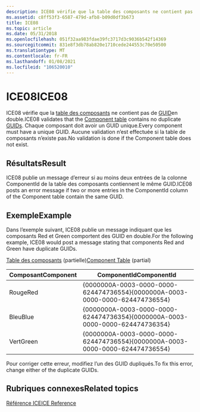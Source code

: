 ```yaml
---
description: ICE08 vérifie que la table des composants ne contient pas de GUID en double. Chaque composant doit avoir un GUID unique. Aucune validation n’est effectuée si la table de composants n’existe pas.
ms.assetid: c8ff53f3-6587-479d-afb8-b09d0df3b673
title: ICE08
ms.topic: article
ms.date: 05/31/2018
ms.openlocfilehash: 051f32aa983fdae39fc3717d3c9036b542f14369
ms.sourcegitcommit: 831e8f3db78ab820e1710cede244553c70e50500
ms.translationtype: MT
ms.contentlocale: fr-FR
ms.lasthandoff: 01/08/2021
ms.locfileid: "106520010"
---
```

# <a name="ice08"></a><span data-ttu-id="097a8-105">ICE08</span><span class="sxs-lookup"><span data-stu-id="097a8-105">ICE08</span></span>

<span data-ttu-id="097a8-106">ICE08 vérifie que la [table des composants](component-table.md) ne contient pas de [GUID](guid.md)en double.</span><span class="sxs-lookup"><span data-stu-id="097a8-106">ICE08 validates that the [Component table](component-table.md) contains no duplicate [GUIDs](guid.md).</span></span> <span data-ttu-id="097a8-107">Chaque composant doit avoir un GUID unique.</span><span class="sxs-lookup"><span data-stu-id="097a8-107">Every component must have a unique GUID.</span></span> <span data-ttu-id="097a8-108">Aucune validation n’est effectuée si la table de composants n’existe pas.</span><span class="sxs-lookup"><span data-stu-id="097a8-108">No validation is done if the Component table does not exist.</span></span>

## <a name="result"></a><span data-ttu-id="097a8-109">Résultats</span><span class="sxs-lookup"><span data-stu-id="097a8-109">Result</span></span>

<span data-ttu-id="097a8-110">ICE08 publie un message d’erreur si au moins deux entrées de la colonne ComponentId de la table des composants contiennent le même GUID.</span><span class="sxs-lookup"><span data-stu-id="097a8-110">ICE08 posts an error message if two or more entries in the ComponentId column of the Component table contain the same GUID.</span></span>

## <a name="example"></a><span data-ttu-id="097a8-111">Exemple</span><span class="sxs-lookup"><span data-stu-id="097a8-111">Example</span></span>

<span data-ttu-id="097a8-112">Dans l’exemple suivant, ICE08 publie un message indiquant que les composants Red et Green comportent des GUID en double.</span><span class="sxs-lookup"><span data-stu-id="097a8-112">For the following example, ICE08 would post a message stating that components Red and Green have duplicate GUIDs.</span></span>

<span data-ttu-id="097a8-113">[Table des composants](component-table.md) (partielle)</span><span class="sxs-lookup"><span data-stu-id="097a8-113">[Component Table](component-table.md) (partial)</span></span>



| <span data-ttu-id="097a8-114">Composant</span><span class="sxs-lookup"><span data-stu-id="097a8-114">Component</span></span> | <span data-ttu-id="097a8-115">ComponentId</span><span class="sxs-lookup"><span data-stu-id="097a8-115">ComponentId</span></span>                            |
|-----------|----------------------------------------|
| <span data-ttu-id="097a8-116">Rouge</span><span class="sxs-lookup"><span data-stu-id="097a8-116">Red</span></span>       | <span data-ttu-id="097a8-117">{0000000A-0003-0000-0000-624474736554}</span><span class="sxs-lookup"><span data-stu-id="097a8-117">{0000000A-0003-0000-0000-624474736554}</span></span> |
| <span data-ttu-id="097a8-118">Bleu</span><span class="sxs-lookup"><span data-stu-id="097a8-118">Blue</span></span>      | <span data-ttu-id="097a8-119">{0000000A-0003-0000-0000-624474736354}</span><span class="sxs-lookup"><span data-stu-id="097a8-119">{0000000A-0003-0000-0000-624474736354}</span></span> |
| <span data-ttu-id="097a8-120">Vert</span><span class="sxs-lookup"><span data-stu-id="097a8-120">Green</span></span>     | <span data-ttu-id="097a8-121">{0000000A-0003-0000-0000-624474736554}</span><span class="sxs-lookup"><span data-stu-id="097a8-121">{0000000A-0003-0000-0000-624474736554}</span></span> |



 

<span data-ttu-id="097a8-122">Pour corriger cette erreur, modifiez l’un des GUID dupliqués.</span><span class="sxs-lookup"><span data-stu-id="097a8-122">To fix this error, change either of the duplicate GUIDs.</span></span>

## <a name="related-topics"></a><span data-ttu-id="097a8-123">Rubriques connexes</span><span class="sxs-lookup"><span data-stu-id="097a8-123">Related topics</span></span>

<dl> <dt>

[<span data-ttu-id="097a8-124">Référence ICE</span><span class="sxs-lookup"><span data-stu-id="097a8-124">ICE Reference</span></span>](ice-reference.md)
</dt> </dl>

 

 



